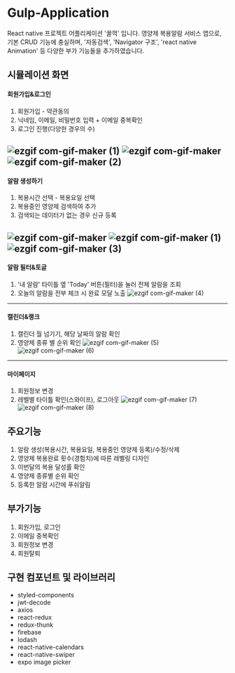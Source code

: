 # Gulp-Application
React native 프로젝트 어플리케이션 '꿀꺽' 입니다. 영양제 복용알람 서비스 앱으로, 기본 CRUD 기능에 충실하며, '자동검색', 'Navigator 구조', 'react native Animation' 등 다양한 부가 기능들을 추가하였습니다.


## 시뮬레이션 화면

#### 회원가입&로그인
1. 회원가입 - 약관동의
2. 닉네임, 이메일, 비밀번호 입력 + 이메일 중복확인
3. 로그인 진행(다양한 경우의 수)

![ezgif com-gif-maker (1)](https://user-images.githubusercontent.com/86715916/147677065-0d9222ac-e6a7-4fd4-87f4-05c0ab080d8d.gif)
![ezgif com-gif-maker](https://user-images.githubusercontent.com/86715916/147677233-4b421f00-d023-4c4b-9099-88f04a741c99.gif)
![ezgif com-gif-maker (2)](https://user-images.githubusercontent.com/86715916/147677509-83bb8081-0863-43a3-a8fb-3959a5671f89.gif)
---
#### 알람 생성하기
1. 복용시간 선택 - 복용요일 선택
2. 복용중인 영양제 검색하여 추가
3. 검색되는 데이터가 없는 경우 신규 등록

![ezgif com-gif-maker](https://user-images.githubusercontent.com/86715916/147677996-9b2c886a-2a81-435e-91a9-d28ae2f59069.gif)
![ezgif com-gif-maker (1)](https://user-images.githubusercontent.com/86715916/147678000-478f4d6a-f00e-4c23-8297-e0b5b8dcbcc9.gif)
![ezgif com-gif-maker (3)](https://user-images.githubusercontent.com/86715916/147678623-e5d784c7-4b33-4e7d-a334-ace9406eb9f5.gif)
---
#### 알람 필터&토글
1. '내 알람' 타이틀 옆 'Today' 버튼(필터)을 눌러 전체 알람을 조회
2. 오늘의 알람을 전부 체크 시 완료 모달 노출
![ezgif com-gif-maker (4)](https://user-images.githubusercontent.com/86715916/147679714-298467d6-0f36-4ba0-a2e1-928b8aea74e9.gif)
---
#### 캘린더&랭크
1. 캘린더 월 넘기기, 해당 날짜의 알람 확인
2. 영양제 종류 별 순위 확인
![ezgif com-gif-maker (5)](https://user-images.githubusercontent.com/86715916/147679934-931f3ad0-3a9b-4828-affb-4be7ee03fb72.gif)
![ezgif com-gif-maker (6)](https://user-images.githubusercontent.com/86715916/147679941-519e1399-9261-43a2-a036-cef9448b4d0e.gif)
---
#### 마이페이지
1. 회원정보 변경
2. 레벨별 타이틀 확인(스와이프), 로그아웃
![ezgif com-gif-maker (7)](https://user-images.githubusercontent.com/86715916/147680115-936abf36-2f27-4746-8699-6fe5ecde3c24.gif)
![ezgif com-gif-maker (8)](https://user-images.githubusercontent.com/86715916/147680119-bab3a11f-480c-4d04-97e1-cadd64262386.gif)




## 주요기능
1. 알람 생성(복용시간, 복용요일, 복용중인 영양제 등록)/수정/삭제
2. 영양제 복용완료 횟수(경험치)에 따른 레벨링 디자인
3. 이번달의 복용 달성률 확인
4. 영양제 종류별 순위 확인
5. 등록한 알람 시간에 푸쉬알림


## 부가기능
1. 회원가입, 로그인
2. 이메일 중복확인
3. 회원정보 변경
4. 회원탈퇴


## 구현 컴포넌트 및 라이브러리
- styled-components
- jwt-decode
- axios
- react-redux
- redux-thunk
- firebase
- lodash
- react-native-calendars
- react-native-swiper
- expo image picker
